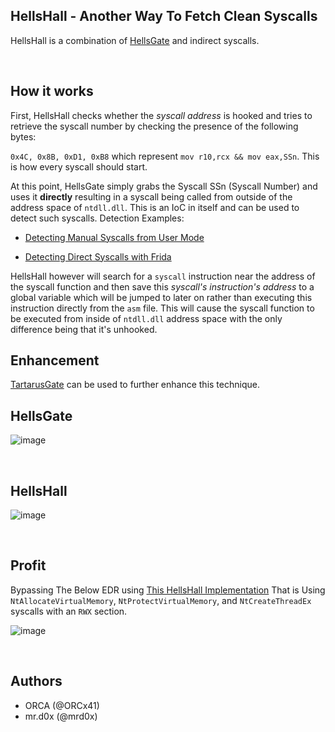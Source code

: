 ## HellsHall - Another Way To Fetch Clean Syscalls

HellsHall is a combination of [HellsGate](https://github.com/am0nsec/HellsGate) and indirect syscalls.  

<br>


## How it works

First, HellsHall checks whether the *syscall address* is hooked and tries to retrieve the syscall number by checking the presence of the following bytes: 

`0x4C, 0x8B, 0xD1, 0xB8` which represent `mov r10,rcx && mov eax,SSn`. This is how every syscall should start.

At this point, HellsGate simply grabs the Syscall SSn (Syscall Number) and uses it **directly** resulting in a syscall being called from outside of the address space of `ntdll.dll`. This is an IoC in itself and can be used to detect such syscalls. Detection Examples:

* [Detecting Manual Syscalls from User Mode](https://winternl.com/detecting-manual-syscalls-from-user-mode/)

* [Detecting Direct Syscalls with Frida](https://passthehashbrowns.github.io/detecting-direct-syscalls-with-frida)

HellsHall however will search for a `syscall` instruction near the address of the syscall function and then save this *syscall's instruction's address* to a global variable which will be jumped to later on rather than executing this instruction directly from the `asm` file. This will cause the syscall function to be executed from inside of `ntdll.dll` address space with the only difference being that it's unhooked.

## Enhancement

[TartarusGate](https://github.com/trickster0/TartarusGate) can be used to further enhance this technique.


## HellsGate

![image](https://user-images.githubusercontent.com/111295429/210207400-594383fb-158f-415c-9e3a-2d3d43198644.png)

<br>

## HellsHall

![image](https://user-images.githubusercontent.com/111295429/210207411-f6dca820-dbfe-4c87-bb33-60e0d036bd73.png)


<br>

## Profit
Bypassing The Below EDR using [This HellsHall Implementation](https://github.com/Maldev-Academy/HellHall/blob/main/Hell'sHall-Clang%26NoCrt.zip) That is Using `NtAllocateVirtualMemory`, `NtProtectVirtualMemory`, and `NtCreateThreadEx` syscalls with an `RWX` section. 

![image](https://user-images.githubusercontent.com/111295429/210299245-d366566a-0e14-4622-8bb0-91fd645a9d2e.png)


<br>


## Authors

* ORCA (@ORCx41)
* mr.d0x (@mrd0x)


